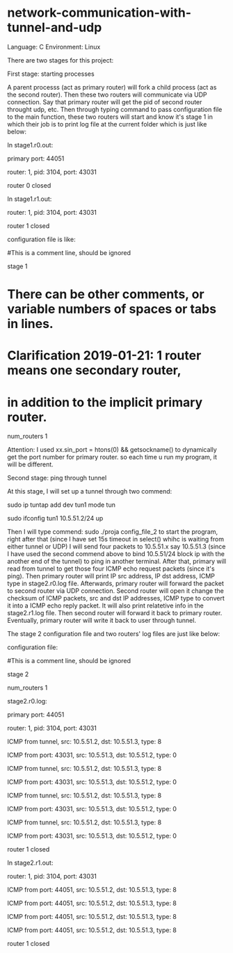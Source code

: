 # network-communication-with-tunnel-and-udp

Language: C  Environment: Linux

There are two stages for this project:

First stage: starting processes

  A parent processs (act as primary router) will fork a child process (act as the second router). Then these two routers will communicate via UDP connection. Say that primary router will get the pid of second router throught udp, etc. Then through typing command to pass configuration file to the main function, these two routers will start and know it's stage 1 in which their job is to print log file at the current folder which is just like below:
  
  
  In stage1.r0.out:
  
  primary port: 44051
  
  router: 1, pid: 3104, port: 43031
  
  router 0 closed
  
  
  In stage1.r1.out:
  
  router: 1, pid: 3104, port: 43031
  
  router 1 closed
  
  
configuration file is like:

  #This is a comment line, should be ignored
  
  stage 1
  
  # There can be other comments, or variable numbers of spaces or tabs in lines.
  
  # Clarification 2019-01-21: 1 router means one secondary router,
  
  # in addition to the implicit primary router.
  
  num_routers   1
  
  
  Attention: I used xx.sin_port = htons(0) && getsockname() to dynamically get the port number for primary router. so each time u run my program, it will be different.
  
  
Second stage: ping through tunnel
  
  
  At this stage, I will set up a tunnel through two commend:
  
  
  sudo ip tuntap add dev tun1 mode tun
  
  
  sudo ifconfig tun1 10.5.51.2/24 up
  
  
  Then I will type commend: sudo ./proja config_file_2 to start the program, right after that (since I have set 15s timeout in select() whihc is waiting from either tunnel or UDP) I will send four packets to 10.5.51.x say 10.5.51.3 (since I have used the second commend above to bind 10.5.51/24 block ip with the another end of the tunnel) to ping in another terminal. After that, primary will read from tunnel to get those four ICMP echo request packets (since it's ping). Then primary router will print IP src address, IP dst address, ICMP type in stage2.r0.log file. Afterwards, primary router will forward the packet to second router via UDP connection. Second router will open it change the checksum of ICMP packets, src and dst IP addresses, ICMP type to convert it into a ICMP echo reply packet. It will also print relatetive info in the stage2.r1.log file. Then second router will forward it back to primary router. Eventually, primary router will write it back to user through tunnel.
   
   The stage 2 configuration file and two routers' log files are just like below:
   
   configuration file:
   
   #This is a comment line, should be ignored
   
   stage 2
   
   num_routers 1
   
  
  stage2.r0.log:
  
  primary port: 44051
  
  router: 1, pid: 3104, port: 43031
  
  ICMP from tunnel, src: 10.5.51.2, dst: 10.5.51.3, type: 8
  
  ICMP from port: 43031, src: 10.5.51.3, dst: 10.5.51.2, type: 0
  
  ICMP from tunnel, src: 10.5.51.2, dst: 10.5.51.3, type: 8
  
  ICMP from port: 43031, src: 10.5.51.3, dst: 10.5.51.2, type: 0
  
  ICMP from tunnel, src: 10.5.51.2, dst: 10.5.51.3, type: 8
  
  ICMP from port: 43031, src: 10.5.51.3, dst: 10.5.51.2, type: 0
  
  ICMP from tunnel, src: 10.5.51.2, dst: 10.5.51.3, type: 8
  
  ICMP from port: 43031, src: 10.5.51.3, dst: 10.5.51.2, type: 0
  
  router 1 closed
  
  

  In stage2.r1.out:
  
  router: 1, pid: 3104, port: 43031
  
  ICMP from port: 44051, src: 10.5.51.2, dst: 10.5.51.3, type: 8
  
  ICMP from port: 44051, src: 10.5.51.2, dst: 10.5.51.3, type: 8
  
  ICMP from port: 44051, src: 10.5.51.2, dst: 10.5.51.3, type: 8
  
  ICMP from port: 44051, src: 10.5.51.2, dst: 10.5.51.3, type: 8
  
  router 1 closed
 
